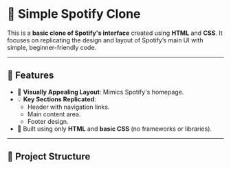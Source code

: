 # 🎵 Simple Spotify Clone

This is a **basic clone of Spotify's interface** created using **HTML** and **CSS**. It focuses on replicating the design and layout of Spotify’s main UI with simple, beginner-friendly code.

---

## 🌟 Features

- 🎨 **Visually Appealing Layout**: Mimics Spotify's homepage.
- 💡 **Key Sections Replicated**:
  - Header with navigation links.
  - Main content area.
  - Footer design.
- 🚀 Built using only **HTML** and **basic CSS** (no frameworks or libraries).

---

## 📂 Project Structure

